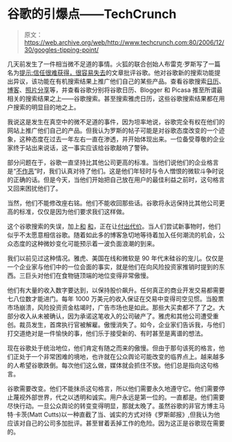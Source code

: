# 谷歌的引爆点——TechCrunch

> 原文：<https://web.archive.org/web/http://www.techcrunch.com:80/2006/12/30/googles-tipping-point/>

几天前发生了一件相当微不足道的事情。火狐的联合创始人布雷克·罗斯写了一篇名为[提示:信任很难获得，很容易失去](https://web.archive.org/web/20220809032739/http://www.blakeross.com/2006/12/25/google-tips/)的文章批评谷歌。他对谷歌新的搜索功能提出异议，该功能在有机搜索结果上推广他们自己的某些产品。查看谷歌搜索[日历](https://web.archive.org/web/20220809032739/http://www.google.com/search?hl=en&lr=&safe=off&q=calendar&btnG=Search)、[博客](https://web.archive.org/web/20220809032739/http://www.google.com/search?hl=en&lr=&safe=off&q=blogging&btnG=Search)、[照片分享](https://web.archive.org/web/20220809032739/http://www.google.com/search?hl=en&lr=&safe=off&q=photo+sharing&btnG=Search)等，并查看谷歌分别将谷歌日历、Blogger 和 Picasa 推至所谓最相关的搜索结果之上——谷歌搜索。甚至搜索雅虎日历，这些谷歌搜索结果都在用户搜索的明显目的地之上。

我说这是发生在真空中的微不足道的事件，因为坦率地说，谷歌完全有权在他们的网站上推广他们自己的产品。但我认为罗斯的帖子可能是对谷歌态度改变的一个迹象，这种态度在过去一年左右一直在渗透，并开始体现出来。一位备受尊敬的企业家终于站出来说话，这一事实应该给谷歌敲响了警钟。

部分问题在于，谷歌一直坚持比其他公司更高的标准。当他们说他们的企业格言是“[不作恶](https://web.archive.org/web/20220809032739/http://investor.google.com/conduct.html)”时，我们认真对待了他们。这是他们年轻时与令人憎恨的微软斗争时说的正确的话。但是今天，当他们开始把自己放在用户的最佳利益之前时，这句格言又回来困扰他们了。

当然，他们不能修改座右铭。他们不能收回那些话。谷歌将永远保持比其他公司更高的标准，仅仅是因为他们要求我们这样做。

这个谷歌搜索的失误，加上[和](https://web.archive.org/web/20220809032739/http://blog.wired.com/monkeybites/2006/12/googles_bad_hai.html) [和](https://web.archive.org/web/20220809032739/http://www.beta.techcrunch.com/2006/12/28/gmail-disaster-reports-of-mass-email-deletions/)，正在让[付出代价](https://web.archive.org/web/20220809032739/http://www.techmeme.com/061219/p49#a061219p49)。当人们尝试新事物时，他们似乎不太愿意相信谷歌。随着如此多的博客急切地等待着加入任何潮流的机会，公众态度的这种微妙变化可能预示着一波负面浪潮的到来。

我们以前见过这种情况。雅虎、美国在线和微软是 90 年代末硅谷的宠儿。仅仅是一个企业家与他们中的一位会面的事实，就是他们在向风险投资家推销时提到的东西。三巨头对他们在食物链顶端的地位变得非常傲慢。

他们有大量的收入数字要达到，以保持股价飙升。任何真正的商业开发交易都需要七八位数才能进门。每年 1000 万美元的收入保证在交易中变得司空见惯。当股票市场崩溃，风险投资资金枯竭时，广告市场也是如此。那些大买卖都不了了之。大部分收入从未被确认，因为承诺这笔收入的公司破产了。雅虎和其他公司遭受重创。裁员发生，首席执行官被解雇。傲慢消失了。如今，企业家们告诉我，与他们打交道绝对是一件愉快的事，他们乐于接受新的、有时甚至是离谱的想法。

现在谷歌处于统治地位，他们肯定有随之而来的傲慢。但由于那句该死的格言，他们正处于一个非常困难的境地，也许就在公众舆论可能改变的临界点上。越来越多的人希望谷歌跌倒。每次他们这么做，媒体就会抓住不放。他们总是指向这句格言。

谷歌需要改变。他们不能抹杀这句格言，所以他们需要永久地遵守它。他们需要停止蔑视外部世界，代之以透明和诚实。用户永远是第一位的。一直都是。他们需要尽快行动。一旦公众舆论的转变变得明显，那就太晚了。虽然谷歌的非官方博主马特·卡茨(Matt Cutts)以一种直截了当、诚实的方式对待《罗斯邮报》,但我认为他应该对自己的公司多加批评。甚至冒着丢掉工作的危险。因为这正是谷歌现在需要的。